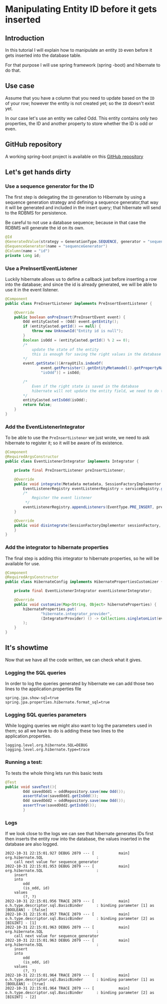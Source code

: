 #   Manipulating Entity ID before it gets inserted
##  Introduction
In this tutorial I will explain how to manipulate an entity ``ID`` even before it gets inserted into the database table.

For that purpose I will use spring framework (spring -boot) and hibernate to do that.
##  Use case
Assume that you have a column that you need to update based on the ``ID `` of your row; however the entity is not created yet; so the ``ID`` doesn't exist yet.

In our case let's use an entity we called Odd. This entity contains only two properties, the ID and another property to store whether the ID is odd or even.
##  GitHub repository
A working spring-boot project is available on this [GitHub repository](https://github.com/Ibrahimhammani/id-before-insert/)
##  Let's get hands dirty
### Use a sequence generator for the ID
The first step is delegating the  ``ID`` generation to Hibernate by using a sequence generation strategy and defining a sequence generator,that way it will be generated and included in the insert query; that hibernate will send to the RDBMS for persistence.

Be careful to not use a database sequence; because in that case the RDBMS will generate the id on its own.

```java
@Id
@GeneratedValue(strategy = GenerationType.SEQUENCE, generator = "sequenceGenerator")
@SequenceGenerator(name = "sequenceGenerator")
@Column(name = "id")
private Long id;
```
### Use a PreInsertEventListener
Luckily hibernate allows us to define a callback just before inserting a row into the database; and since the id is already generated, we will be able to use it in the event listener.

```java
@Component
public class PreInsertListener implements PreInsertEventListener {

    @Override
    public boolean onPreInsert(PreInsertEvent event) {
        Odd entityCasted = (Odd) event.getEntity();
        if (entityCasted.getId() == null) {
            throw new UnknownId("Entity id is null");
        }
        Boolean isOdd = (entityCasted.getId() % 2 == 0);
        /*
            update the state of the entity
            this is enough for saving the right values in the database
        */
        event.getState()[ArrayUtils.indexOf(
                event.getPersister().getEntityMetamodel().getPropertyNames(),
                "isOdd")] = isOdd;

        /*
            Even if the right state is saved in the database
            hibernate will not update the entity field, we need to do this by ourselves
        */
        entityCasted.setIsOdd(isOdd);
        return false;
    }
}
```

### Add the EventListenerIntegrator
To be able to use the ``PreInsertListener`` we just wrote, we need to ask hibernate to register it; so it will be aware of its existence.

```java
@Component
@RequiredArgsConstructor
public class EventListenerIntegrator implements Integrator {

    private final PreInsertListener preInsertListener;

    @Override
    public void integrate(Metadata metadata, SessionFactoryImplementor sessionFactory, SessionFactoryServiceRegistry serviceRegistry) {
        EventListenerRegistry eventListenerRegistry = serviceRegistry.getService(EventListenerRegistry.class);
        /*
            Register the event listener
         */
        eventListenerRegistry.appendListeners(EventType.PRE_INSERT, preInsertListener);
    }

    @Override
    public void disintegrate(SessionFactoryImplementor sessionFactory, SessionFactoryServiceRegistry serviceRegistry) {
    }
}
```

### Add the integrator to hibernate properties
The final step is adding this integrator to hibernate properties, so he will be available for use.

```java
@Component
@RequiredArgsConstructor
public class HibernateConfig implements HibernatePropertiesCustomizer {

    private final EventListenerIntegrator eventListenerIntegrator;

    @Override
    public void customize(Map<String, Object> hibernateProperties) {
        hibernateProperties.put(
                "hibernate.integrator_provider",
                (IntegratorProvider) () -> Collections.singletonList(eventListenerIntegrator)
        );
    }
}
```

##  It's showtime
Now that we have all the code written, we can check what it gives.
### Logging the SQL queries
In order to log the queries generated by hibernate we can add those two lines to the application.properties file
```properties
spring.jpa.show-sql=true
spring.jpa.properties.hibernate.format_sql=true
```
### Logging SQL queries parameters
While logging queries we might also want to log the parameters used in them; so all we have to do is adding these two lines to the application.properties.
```properties
logging.level.org.hibernate.SQL=DEBUG
logging.level.org.hibernate.type=trace
```
### Running a test:
To tests the whole thing lets run this basic tests

```java
@Test
public void saveTest(){
        Odd savedOdd1 = oddRepository.save(new Odd());
        assertFalse(savedOdd1.getIsOdd());
        Odd savedOdd2 = oddRepository.save(new Odd());
        assertTrue(savedOdd2.getIsOdd());
        }
```

### Logs

If we look close to the logs we can see that hibernate generates IDs first then inserts the entity row into the database, the values inserted in the database are also logged.
```log
2022-10-31 22:15:01.927 DEBUG 2079 --- [           main] org.hibernate.SQL                        : 
    call next value for sequence_generator
2022-10-31 22:15:01.953 DEBUG 2079 --- [           main] org.hibernate.SQL                        : 
    insert 
    into
        odd
        (is_odd, id) 
    values
        (?, ?)
2022-10-31 22:15:01.956 TRACE 2079 --- [           main] o.h.type.descriptor.sql.BasicBinder      : binding parameter [1] as [BOOLEAN] - [false]
2022-10-31 22:15:01.957 TRACE 2079 --- [           main] o.h.type.descriptor.sql.BasicBinder      : binding parameter [2] as [BIGINT] - [1]
2022-10-31 22:15:01.963 DEBUG 2079 --- [           main] org.hibernate.SQL                        : 
    call next value for sequence_generator
2022-10-31 22:15:01.963 DEBUG 2079 --- [           main] org.hibernate.SQL                        : 
    insert 
    into
        odd
        (is_odd, id) 
    values
        (?, ?)
2022-10-31 22:15:01.964 TRACE 2079 --- [           main] o.h.type.descriptor.sql.BasicBinder      : binding parameter [1] as [BOOLEAN] - [true]
2022-10-31 22:15:01.964 TRACE 2079 --- [           main] o.h.type.descriptor.sql.BasicBinder      : binding parameter [2] as [BIGINT] - [2]
```

